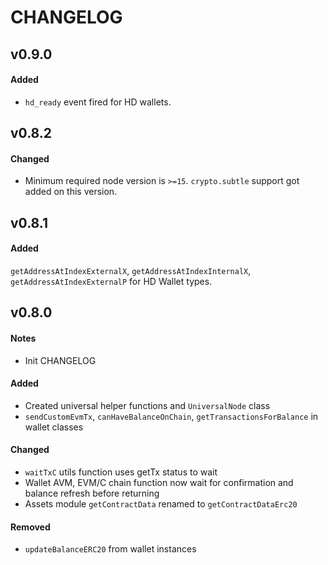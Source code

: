# CHANGELOG

## v0.9.0

#### Added

-   `hd_ready` event fired for HD wallets.

## v0.8.2

#### Changed

-   Minimum required node version is `>=15`. `crypto.subtle` support got added on this version.

## v0.8.1

#### Added

`getAddressAtIndexExternalX`, `getAddressAtIndexInternalX`, `getAddressAtIndexExternalP` for HD Wallet types.

## v0.8.0

#### Notes

-   Init CHANGELOG

#### Added

-   Created universal helper functions and `UniversalNode` class
-   `sendCustomEvmTx`, `canHaveBalanceOnChain`, `getTransactionsForBalance` in wallet classes

#### Changed

-   `waitTxC` utils function uses getTx status to wait
-   Wallet AVM, EVM/C chain function now wait for confirmation and balance refresh before returning
-   Assets module `getContractData` renamed to `getContractDataErc20`

#### Removed

-   `updateBalanceERC20` from wallet instances
